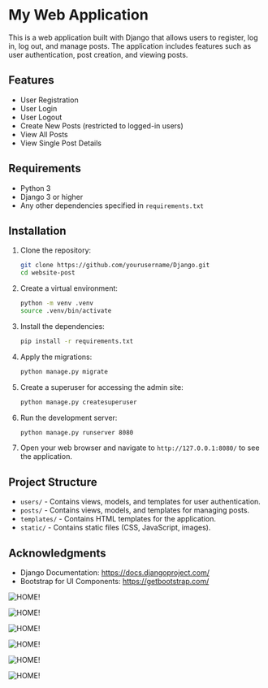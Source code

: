 # My Web Application

This is a web application built with Django that allows users to register, log in, log out, and manage posts. The application includes features such as user authentication, post creation, and viewing posts.

## Features

- User Registration
- User Login
- User Logout
- Create New Posts (restricted to logged-in users)
- View All Posts
- View Single Post Details

## Requirements

- Python 3
- Django 3 or higher
- Any other dependencies specified in `requirements.txt`

## Installation

1. Clone the repository:
    ```sh
    git clone https://github.com/yourusername/Django.git
    cd website-post
    ```

2. Create a virtual environment:
    ```sh
    python -m venv .venv
    source .venv/bin/activate
    ```

3. Install the dependencies:
    ```sh
    pip install -r requirements.txt
    ```

4. Apply the migrations:
    ```sh
    python manage.py migrate
    ```

5. Create a superuser for accessing the admin site:
    ```sh
    python manage.py createsuperuser
    ```

6. Run the development server:
    ```sh
    python manage.py runserver 8080
    ```

7. Open your web browser and navigate to `http://127.0.0.1:8080/` to see the application.


## Project Structure

- `users/` - Contains views, models, and templates for user authentication.
- `posts/` - Contains views, models, and templates for managing posts.
- `templates/` - Contains HTML templates for the application.
- `static/` - Contains static files (CSS, JavaScript, images).


## Acknowledgments

- Django Documentation: https://docs.djangoproject.com/
- Bootstrap for UI Components: https://getbootstrap.com/

![HOME!](image/login.png)

![HOME!](register/home.png)

![HOME!](home/home.png)

![HOME!](create-post/home.png)

![HOME!](list-post/home.png)

![HOME!](post/home.png)
